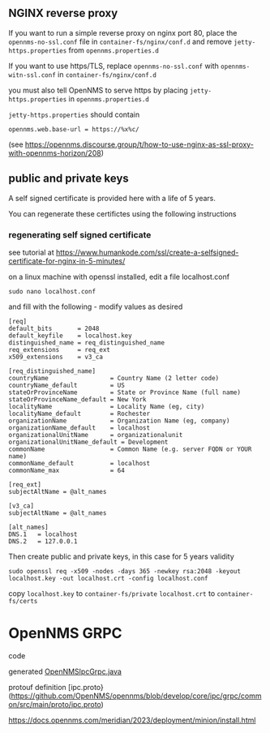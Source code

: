 ## NGINX reverse proxy

If you want to run a simple reverse proxy on nginx port 80, place the `opennms-no-ssl.conf` file in `container-fs/nginx/conf.d` and remove `jetty-https.properties` from `opennms.properties.d`

If you want to use https/TLS, replace `opennms-no-ssl.conf` with `opennms-witn-ssl.conf` in `container-fs/nginx/conf.d`

you must also tell OpenNMS to serve https by placing `jetty-https.properties` in `opennms.properties.d`

`jetty-https.properties` should contain

```
opennms.web.base-url = https://%x%c/
```
(see https://opennms.discourse.group/t/how-to-use-nginx-as-ssl-proxy-with-opennms-horizon/208)

## public and private keys

A self signed certificate is provided here with a life of 5 years. 

You can regenerate these certifictes using the following instructions

### regenerating self signed certificate

see tutorial at https://www.humankode.com/ssl/create-a-selfsigned-certificate-for-nginx-in-5-minutes/

on a linux machine with openssl installed, edit a file localhost.conf 

```
sudo nano localhost.conf
```
and fill with the following - modify values as desired

```
[req]
default_bits       = 2048
default_keyfile    = localhost.key
distinguished_name = req_distinguished_name
req_extensions     = req_ext
x509_extensions    = v3_ca

[req_distinguished_name]
countryName                 = Country Name (2 letter code)
countryName_default         = US
stateOrProvinceName         = State or Province Name (full name)
stateOrProvinceName_default = New York
localityName                = Locality Name (eg, city)
localityName_default        = Rochester
organizationName            = Organization Name (eg, company)
organizationName_default    = localhost
organizationalUnitName      = organizationalunit
organizationalUnitName_default = Development
commonName                  = Common Name (e.g. server FQDN or YOUR name)
commonName_default          = localhost
commonName_max              = 64

[req_ext]
subjectAltName = @alt_names

[v3_ca]
subjectAltName = @alt_names

[alt_names]
DNS.1   = localhost
DNS.2   = 127.0.0.1
```

Then create public and private keys, in this case for 5 years validity

```
sudo openssl req -x509 -nodes -days 365 -newkey rsa:2048 -keyout localhost.key -out localhost.crt -config localhost.conf
```

copy 
 `localhost.key` to `container-fs/private`
 `localhost.crt` to `container-fs/certs`


# OpenNMS GRPC

code 

generated [OpenNMSIpcGrpc.java](https://github.com/OpenNMS/opennms/blob/develop/core/ipc/grpc/common/src/main/java/org/opennms/core/ipc/grpc/common/OpenNMSIpcGrpc.java)

protouf definition [ipc.proto}(https://github.com/OpenNMS/opennms/blob/develop/core/ipc/grpc/common/src/main/proto/ipc.proto)


https://docs.opennms.com/meridian/2023/deployment/minion/install.html


